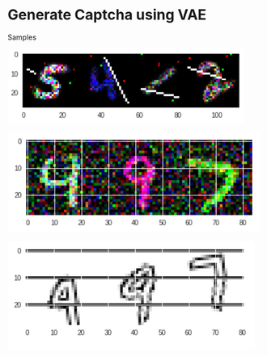 # Generate Captcha using VAE

Samples

![](./samples/sample1.png)

![](./samples/sample2.png)

![](./samples/sample3.png)
